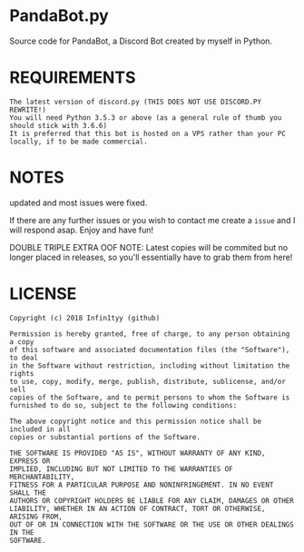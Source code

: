 # PandaBot.py
Source code for PandaBot, a Discord Bot created by myself in Python.
# REQUIREMENTS
    The latest version of discord.py (THIS DOES NOT USE DISCORD.PY REWRITE!)
    You will need Python 3.5.3 or above (as a general rule of thumb you should stick with 3.6.6)
    It is preferred that this bot is hosted on a VPS rather than your PC locally, if to be made commercial.   
# NOTES
updated and most issues were fixed.

If there are any further issues or you wish to contact me create a `issue` and I will respond asap. Enjoy and have fun!

DOUBLE TRIPLE EXTRA OOF NOTE: Latest copies will be commited but no longer placed in releases, so you'll essentially have to grab them from here!

# LICENSE
    Copyright (c) 2018 Infin1tyy (github)

    Permission is hereby granted, free of charge, to any person obtaining a copy
    of this software and associated documentation files (the "Software"), to deal
    in the Software without restriction, including without limitation the rights
    to use, copy, modify, merge, publish, distribute, sublicense, and/or sell
    copies of the Software, and to permit persons to whom the Software is
    furnished to do so, subject to the following conditions:

    The above copyright notice and this permission notice shall be included in all
    copies or substantial portions of the Software.

    THE SOFTWARE IS PROVIDED "AS IS", WITHOUT WARRANTY OF ANY KIND, EXPRESS OR
    IMPLIED, INCLUDING BUT NOT LIMITED TO THE WARRANTIES OF MERCHANTABILITY,
    FITNESS FOR A PARTICULAR PURPOSE AND NONINFRINGEMENT. IN NO EVENT SHALL THE
    AUTHORS OR COPYRIGHT HOLDERS BE LIABLE FOR ANY CLAIM, DAMAGES OR OTHER
    LIABILITY, WHETHER IN AN ACTION OF CONTRACT, TORT OR OTHERWISE, ARISING FROM,
    OUT OF OR IN CONNECTION WITH THE SOFTWARE OR THE USE OR OTHER DEALINGS IN THE
    SOFTWARE.
    
